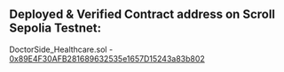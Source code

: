 ## Deployed & Verified Contract address on Scroll Sepolia Testnet:

DoctorSide_Healthcare.sol - [0x89E4F30AFB281689632535e1657D15243a83b802](https://sepolia.scrollscan.com/address/0x89E4F30AFB281689632535e1657D15243a83b802)
